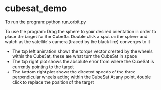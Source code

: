 # cubesat_demo

To run the program:
  python run_orbit.py
  
To use the program:
  Drag the sphere to your desired orientation in order to place the target for the CubeSat
  Double click a spot on the sphere and watch as the satellite's camera (traced by the black line) converges to it
  - The top left animation shows the torque vector created by the wheels within the CubeSat, these are what turn the CubeSat in space
  - The top right plot shows the absolute error from where the CubeSat is currently pointing to the target
  - The bottom right plot shows the directed speeds of the three perpendicular wheels acting within the CubeSat
  At any point, double click to replace the position of the target
